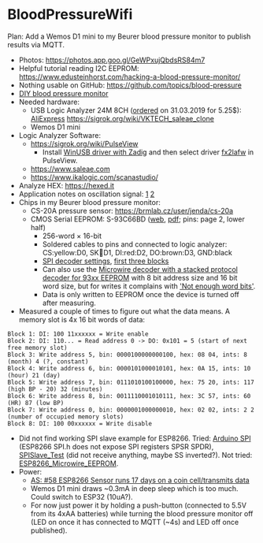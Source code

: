 # BloodPressureWifi

Plan: Add a Wemos D1 mini to my Beurer blood pressure monitor to publish results via MQTT.

- Photos: https://photos.app.goo.gl/GeWPxujQbdsRS84m7
- Helpful tutorial reading I2C EEPROM: https://www.edusteinhorst.com/hacking-a-blood-pressure-monitor/
- Nothing usable on GitHub: https://github.com/topics/blood-pressure
- [DIY blood pressure monitor](https://www.instructables.com/id/Blood-Pressure-Monitor/)
- Needed hardware:
  - USB Logic Analyzer 24M 8CH ([ordered](https://trade.aliexpress.com/order_detail.htm?spm=a2g0s.9042311.0.0.27424c4d8So3IX&orderId=100481955072588) on 31.03.2019 for 5.25$): [AliExpress](https://www.aliexpress.com/item/32953889214.html?spm=a2g0s.9042311.0.0.27424c4d1U9tuk) https://sigrok.org/wiki/VKTECH_saleae_clone
  - Wemos D1 mini
- Logic Analyzer Software:
  - https://sigrok.org/wiki/PulseView
    - Install [WinUSB driver with Zadig](https://sigrok.org/wiki/Fx2lafw) and then select driver [fx2lafw](https://sigrok.org/wiki/Fx2lafw) in PulseView.
  - https://www.saleae.com
  - https://www.ikalogic.com/scanastudio/
- Analyze HEX: https://hexed.it
- Application notes on oscillation signal: [1](http://ww1.microchip.com/downloads/en/AppNotes/00001556B.pdf) [2](http://www.8051projects.net/files/public/1235208942_12665_FT14949_an1571.pdf)
- Chips in my Beurer blood pressure monitor:
  - CS-20A pressure sensor: https://brmlab.cz/user/jenda/cs-20a
  - CMOS Serial EEPROM: S-93C66BD ([web](http://www.farnell.com/datasheets/46810.pdf), [pdf](S-93C66BD.pdf); pins: page 2, lower half)
    - 256-word × 16-bit
    - Soldered cables to pins and connected to logic analyzer: CS:yellow:D0, SK:orange:D1, DI:red:D2, DO:brown:D3, GND:black
    - [SPI decoder settings](PulseView-SPI-channels.png), [first three blocks](PulseView-SPI-data.png)
    - Can also use the [Microwire decoder with a stacked protocol decoder for 93xx EEPROM](PulseView-Microwire-channels.png) with 8 bit address size and 16 bit word size, but for writes it complains with ['Not enough word bits'](PulseView-Microwire-data.png).
    - Data is only written to EEPROM once the device is turned off after measuring.
- Measured a couple of times to figure out what the data means. A memory slot is 4x 16 bit words of data:
~~~
Block 1: DI: 100 11xxxxxx = Write enable
Block 2: DI: 110... = Read address 0 -> DO: 0x101 = 5 (start of next free memory slot)
Block 3: Write address 5, bin: 0000100000000100, hex: 08 04, ints: 8 (month) 4 (?, constant)
Block 4: Write address 6, bin: 0000101000010101, hex: 0A 15, ints: 10 (hour) 21 (day)
Block 5: Write address 7, bin: 0111010100100000, hex: 75 20, ints: 117 (high BP - 20) 32 (minutes)
Block 6: Write address 8, bin: 0011110001010111, hex: 3C 57, ints: 60 (HR) 87 (low BP)
Block 7: Write address 0, bin: 0000001000000010, hex: 02 02, ints: 2 2 (number of occupied memory slots)
Block 8: DI: 100 00xxxxxx = Write disable
~~~
- Did not find working SPI slave example for ESP8266. Tried: [Arduino SPI](https://forum.arduino.cc/index.php?topic=66998.0) (ESP8266 SPI.h does not expose SPI registers SPSR SPDR), [SPISlave_Test](https://github.com/esp8266/Arduino/blob/master/libraries/SPISlave/examples/SPISlave_Test/SPISlave_Test.ino) (did not receive anything, maybe SS inverted?). Not tried: [ESP8266_Microwire_EEPROM](https://github.com/MetalPhreak/ESP8266_Microwire_EEPROM).
- Power:
  - [AS: #58 ESP8266 Sensor runs 17 days on a coin cell/transmits data](https://www.youtube.com/watch?v=IYuYTfO6iOs)
  - Wemos D1 mini draws ~0.3mA in deep sleep which is too much. Could switch to ESP32 (10uA?).
  - For now just power it by holding a push-button (connected to 5.5V from its 4xAA batteries) while turning the blood pressure monitor off (LED on once it has connected to MQTT (~4s) and LED off once published).
